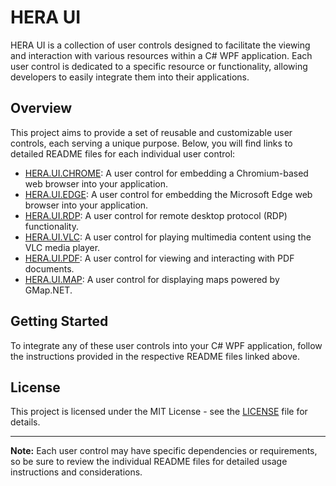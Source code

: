 # HERA UI

HERA UI is a collection of user controls designed to facilitate the viewing and interaction with various resources within a C# WPF application. Each user control is dedicated to a specific resource or functionality, allowing developers to easily integrate them into their applications.

## Overview

This project aims to provide a set of reusable and customizable user controls, each serving a unique purpose. Below, you will find links to detailed README files for each individual user control:

- [HERA.UI.CHROME](./HERA.UI.CHROME/README.md): A user control for embedding a Chromium-based web browser into your application.
- [HERA.UI.EDGE](./HERA.UI.EDGE/README.md): A user control for embedding the Microsoft Edge web browser into your application.
- [HERA.UI.RDP](./HERA.UI.RDPUserControl/README.md): A user control for remote desktop protocol (RDP) functionality.
- [HERA.UI.VLC](./HERA.UI.VLC/README.md): A user control for playing multimedia content using the VLC media player.
- [HERA.UI.PDF](./HERA.UI.PDF/README.md): A user control for viewing and interacting with PDF documents.
- [HERA.UI.MAP](./HERA.UI.MAP/README.md): A user control for displaying maps powered by GMap.NET.

## Getting Started

To integrate any of these user controls into your C# WPF application, follow the instructions provided in the respective README files linked above.

## License

This project is licensed under the MIT License - see the [LICENSE](LICENSE) file for details.

---

**Note:** Each user control may have specific dependencies or requirements, so be sure to review the individual README files for detailed usage instructions and considerations.
